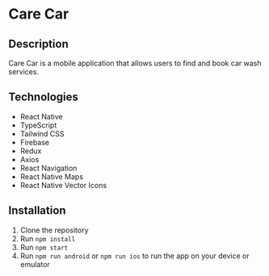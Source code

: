 # Care Car

## Description

Care Car is a mobile application that allows users to find and book car wash services.

## Technologies

- React Native
- TypeScript
- Tailwind CSS
- Firebase
- Redux
- Axios
- React Navigation
- React Native Maps
- React Native Vector Icons

## Installation

1. Clone the repository
2. Run `npm install`
3. Run `npm start`
4. Run `npm run android` or `npm run ios` to run the app on your device or emulator
